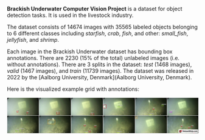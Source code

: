 **Brackish Underwater Computer Vision Project** is a dataset for object detection tasks. It is used in the livestock industry.

The dataset consists of 14674 images with 35565 labeled objects belonging to 6 different classes including *starfish*, *crab*, *fish*, and other: *small_fish*, *jellyfish*, and *shrimp*.

Each image in the Brackish Underwater dataset has bounding box annotations. There are 2230 (15% of the total) unlabeled images (i.e. without annotations). There are 3 splits in the dataset: *test* (1468 images), *valid* (1467 images), and *train* (11739 images). The dataset was released in 2022 by the [Aalborg University, Denmark](Aalborg University, Denmark).

Here is the visualized example grid with annotations:

<img src="https://github.com/dataset-ninja/brackish-underwater/raw/main/visualizations/horizontal_grid.png">
